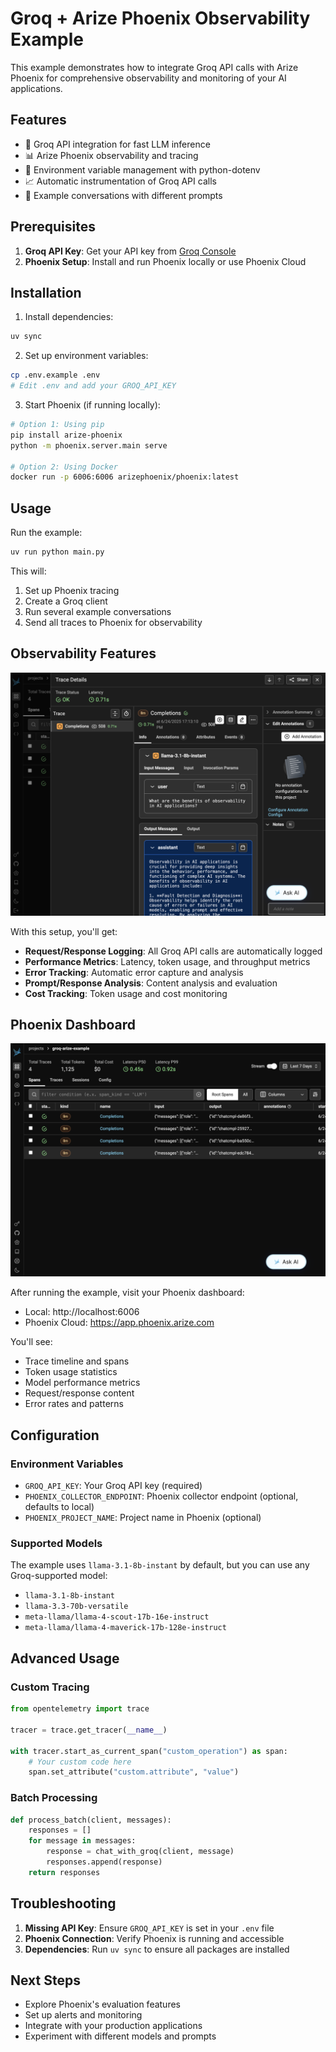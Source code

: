 # Groq + Arize Phoenix Observability Example

This example demonstrates how to integrate Groq API calls with Arize Phoenix for comprehensive observability and monitoring of your AI applications.

## Features

- 🤖 Groq API integration for fast LLM inference
- 📊 Arize Phoenix observability and tracing
- 🔧 Environment variable management with python-dotenv
- 📈 Automatic instrumentation of Groq API calls
- 🎯 Example conversations with different prompts

## Prerequisites

1. **Groq API Key**: Get your API key from [Groq Console](https://console.groq.com/)
2. **Phoenix Setup**: Install and run Phoenix locally or use Phoenix Cloud

## Installation

1. Install dependencies:
```bash
uv sync
```

2. Set up environment variables:
```bash
cp .env.example .env
# Edit .env and add your GROQ_API_KEY
```

3. Start Phoenix (if running locally):
```bash
# Option 1: Using pip
pip install arize-phoenix
python -m phoenix.server.main serve

# Option 2: Using Docker
docker run -p 6006:6006 arizephoenix/phoenix:latest
```

## Usage

Run the example:
```bash
uv run python main.py
```

This will:
1. Set up Phoenix tracing
2. Create a Groq client
3. Run several example conversations
4. Send all traces to Phoenix for observability

## Observability Features


![Arize tracing](./screenshot-2.png)

With this setup, you'll get:

- **Request/Response Logging**: All Groq API calls are automatically logged
- **Performance Metrics**: Latency, token usage, and throughput metrics
- **Error Tracking**: Automatic error capture and analysis
- **Prompt/Response Analysis**: Content analysis and evaluation
- **Cost Tracking**: Token usage and cost monitoring

## Phoenix Dashboard

![Arize dashboard](./screenshot-1.png)

After running the example, visit your Phoenix dashboard:
- Local: http://localhost:6006
- Phoenix Cloud: https://app.phoenix.arize.com

You'll see:
- Trace timeline and spans
- Token usage statistics
- Model performance metrics
- Request/response content
- Error rates and patterns

## Configuration

### Environment Variables

- `GROQ_API_KEY`: Your Groq API key (required)
- `PHOENIX_COLLECTOR_ENDPOINT`: Phoenix collector endpoint (optional, defaults to local)
- `PHOENIX_PROJECT_NAME`: Project name in Phoenix (optional)

### Supported Models

The example uses `llama-3.1-8b-instant` by default, but you can use any Groq-supported model:
- `llama-3.1-8b-instant`
- `llama-3.3-70b-versatile`
- `meta-llama/llama-4-scout-17b-16e-instruct`
- `meta-llama/llama-4-maverick-17b-128e-instruct`

## Advanced Usage

### Custom Tracing

```python
from opentelemetry import trace

tracer = trace.get_tracer(__name__)

with tracer.start_as_current_span("custom_operation") as span:
    # Your custom code here
    span.set_attribute("custom.attribute", "value")
```

### Batch Processing

```python
def process_batch(client, messages):
    responses = []
    for message in messages:
        response = chat_with_groq(client, message)
        responses.append(response)
    return responses
```

## Troubleshooting

1. **Missing API Key**: Ensure `GROQ_API_KEY` is set in your `.env` file
2. **Phoenix Connection**: Verify Phoenix is running and accessible
3. **Dependencies**: Run `uv sync` to ensure all packages are installed

## Next Steps

- Explore Phoenix's evaluation features
- Set up alerts and monitoring
- Integrate with your production applications
- Experiment with different models and prompts
